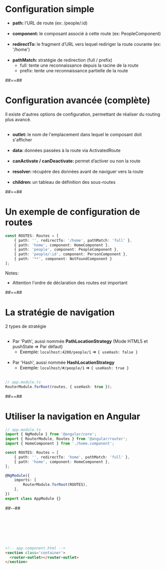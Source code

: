 <!-- .slide-->

# Configuration simple

-   <b>path: </b>l’URL de route (ex: /people/:id)<br/><br/>
-   <b>component: </b>le composant associé à cette route (ex: PeopleComponent)<br/><br/>
-   <b>redirectTo: </b>le fragment d’URL vers lequel rediriger la route courante (ex: '/home')<br/><br/>
-   <b>pathMatch: </b>stratégie de redirection (full / prefix)
    -   full: tente une reconnaissance depuis la racine de la route
    -   prefix: tente une reconnaissance partielle de la route

##==##

<!-- .slide -->

# Configuration avancée (complète)

Il existe d'autres options de configuration, permettant de réaliser du routing plus avancé.
<br/><br/>

-   <b>outlet: </b>le nom de l'emplacement dans lequel le composant doit s'afficher<br/><br/>
-   <b>data: </b>données passées à la route via ActivatedRoute<br/><br/>
-   <b>canActivate / canDeactivate: </b>permet d’activer ou non la route<br/><br/>
-   <b>resolver: </b>récupère des données avant de naviguer vers la route<br/><br/>
-   <b>children: </b>un tableau de définition des sous-routes

##==##

<!-- .slide: class="with-code inconsolata" -->

# Un exemple de configuration de routes

```typescript
const ROUTES: Routes = [
    { path: '', redirectTo: '/home', pathMatch: 'full' },
    { path: 'home', component: HomeComponent },
    { path: 'people', component: PeopleComponent },
    { path: 'people/:id', component: PersonComponent },
    { path: '**', component: NotFoundComponent }
];
```
<!-- .element: class="big-code" -->

Notes:

-   Attention l'ordre de déclaration des routes est important

##==##

<!-- .slide: class="with-code inconsolata" -->

# La stratégie de navigation

2 types de stratégie<br/><br/>

- Par 'Path', aussi nommée **PathLocationStrategy** (Mode HTML5 et pushState => Par défaut)
  - Exemple: `localhost:4200/people/1` => `{ useHash: false }`<br/><br/>
- Par 'Hash', aussi nommée **HashLocationStrategy**
  - Exemple: `localhost/#/people/1` => `{ useHash: true }` <br/><br/>

```typescript
// app.module.ts
RouterModule.forRoot(routes, { useHash: true });
```

<!-- .element: class="big-code" -->

##==##

<!-- .slide: class="two-column with-code inconsolata" -->
# Utiliser la navigation en Angular

```typescript
// app.module.ts
import { NgModule } from '@angular/core';
import { RouterModule, Routes } from '@angular/router';
import { HomeComponent } from './home.component';

const ROUTES: Routes = [
    { path: '', redirectTo: 'home', pathMatch: 'full' },
    { path: 'home', component: HomeComponent },
];

@NgModule({
    imports: [
        RouterModule.forRoot(ROUTES),
    ],
})
export class AppModule {}
```
<!-- .element: class="medium-code"-->

##--##
<!-- .slide: class="with-code inconsolata" -->
<br/><br/><br/><br/><br/>

```html
<!-- app.component.html -->
<section class='container'>
  <router-outlet></router-outlet>
</section>
```
<!-- .element: class="medium-code"-->
